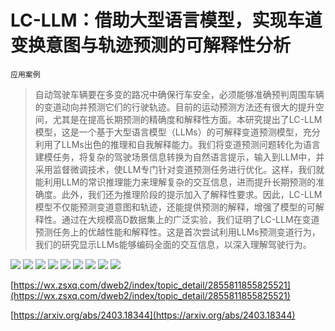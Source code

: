 # LC-LLM：借助大型语言模型，实现车道变换意图与轨迹预测的可解释性分析
`应用案例`
> 自动驾驶车辆要在多变的路况中确保行车安全，必须能够准确预判周围车辆的变道动向并预测它们的行驶轨迹。目前的运动预测方法还有很大的提升空间，尤其是在提高长期预测的精确度和解释性方面。本研究提出了LC-LLM模型，这是一个基于大型语言模型（LLMs）的可解释变道预测模型，充分利用了LLMs出色的推理和自我解释能力。我们将变道预测问题转化为语言建模任务，将复杂的驾驶场景信息转换为自然语言提示，输入到LLM中，并采用监督微调技术，使LLM专门针对变道预测任务进行优化。这样，我们就能利用LLM的常识推理能力来理解复杂的交互信息，进而提升长期预测的准确度。此外，我们还为推理阶段的提示加入了解释性要求。因此，LC-LLM模型不仅能预测变道意图和轨迹，还能提供预测的解释，增强了模型的可解释性。通过在大规模高D数据集上的广泛实验，我们证明了LC-LLM在变道预测任务上的优越性能和解释性。这是首次尝试利用LLMs预测变道行为，我们的研究显示LLMs能够编码全面的交互信息，以深入理解驾驶行为。

![](https://raw.githubusercontent.com/HuggingAGI/HuggingArxiv/main/paper_images/2403.18344/x1.png)
![](https://raw.githubusercontent.com/HuggingAGI/HuggingArxiv/main/paper_images/2403.18344/x2.png)
![](https://raw.githubusercontent.com/HuggingAGI/HuggingArxiv/main/paper_images/2403.18344/x3.png)
![](https://raw.githubusercontent.com/HuggingAGI/HuggingArxiv/main/paper_images/2403.18344/x4.png)
![](https://raw.githubusercontent.com/HuggingAGI/HuggingArxiv/main/paper_images/2403.18344/x5.png)
![](https://raw.githubusercontent.com/HuggingAGI/HuggingArxiv/main/paper_images/2403.18344/x6.png)
![](https://raw.githubusercontent.com/HuggingAGI/HuggingArxiv/main/paper_images/2403.18344/x7.png)
![](https://raw.githubusercontent.com/HuggingAGI/HuggingArxiv/main/paper_images/2403.18344/x8.png)
![](https://raw.githubusercontent.com/HuggingAGI/HuggingArxiv/main/paper_images/2403.18344/x9.png)

[https://wx.zsxq.com/dweb2/index/topic_detail/2855811855825521](https://wx.zsxq.com/dweb2/index/topic_detail/2855811855825521)

[https://arxiv.org/abs/2403.18344](https://arxiv.org/abs/2403.18344)